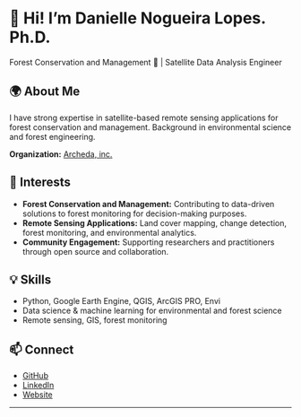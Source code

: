 # 👋 Hi! I’m Danielle Nogueira Lopes. Ph.D.

Forest Conservation and Management 🌳 | Satellite Data Analysis Engineer

## 🌍 About Me

I have strong expertise in satellite-based remote sensing applications for forest conservation and management. Background in environmental science and forest engineering.

**Organization:** [Archeda, inc.](https://archeda.inc/)

## 🚀 Interests

- **Forest Conservation and Management:** Contributing to data-driven solutions to forest monitoring for decision-making purposes.
- **Remote Sensing Applications:** Land cover mapping, change detection, forest monitoring, and environmental analytics.
- **Community Engagement:** Supporting researchers and practitioners through open source and collaboration.

## 💡 Skills

- Python, Google Earth Engine, QGIS, ArcGIS PRO, Envi
- Data science & machine learning for environmental and forest science
- Remote sensing, GIS, forest monitoring

## 📫 Connect

- [GitHub](https://github.com/lopesdanielle)
- [LinkedIn](https://www.linkedin.com/in/dannoglopes/)
- [Website](https://lopesdanielle.github.io/)

---
